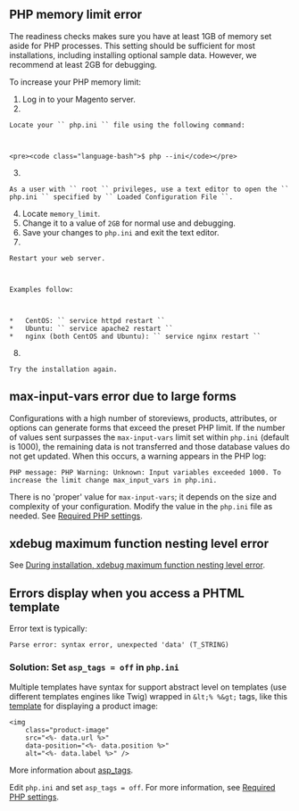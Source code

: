 <h2 id="php-memory-limit-error-trouble-php-memory-">PHP memory limit error</h2>

The readiness checks makes sure you have at least 1GB of memory set aside for PHP processes. This setting should be sufficient for most installations, including installing optional sample data. However, we recommend at least 2GB for debugging.

To increase your PHP memory limit:

1.   Log in to your Magento server.
2.   
    
    Locate your `` php.ini `` file using the following command:
    
    
    
    <pre><code class="language-bash">$ php --ini</code></pre>
    
    
3.   
    
    As a user with `` root `` privileges, use a text editor to open the `` php.ini `` specified by `` Loaded Configuration File ``.
    
    
4.   Locate `` memory_limit ``.
5.   Change it to a value of `` 2GB `` for normal use and debugging.
6.   Save your changes to `` php.ini `` and exit the text editor.
7.   
    
    Restart your web server.
    
    
    
    Examples follow:
    
    
    
    *   CentOS: `` service httpd restart ``
    *   Ubuntu: `` service apache2 restart ``
    *   nginx (both CentOS and Ubuntu): `` service nginx restart ``
    
    
    
8.   
    
    Try the installation again.
    
    

<h2 id="max-input-vars-error-due-to-large-forms">max-input-vars error due to large forms</h2>

Configurations with a high number of storeviews, products, attributes, or options can generate forms that exceed the preset PHP limit. If the number of values sent surpasses the `` max-input-vars `` limit set within `` php.ini `` (default is 1000), the remaining data is not transferred and those database values do not get updated. When this occurs, a warning appears in the PHP log:

<pre><code class="language-terminal">PHP message: PHP Warning: Unknown: Input variables exceeded 1000. To increase the limit change max_input_vars in php.ini.</code></pre>

There is no 'proper' value for `` max-input-vars ``; it depends on the size and complexity of your configuration. Modify the value in the `` php.ini `` file as needed. See [Required PHP settings](https://devdocs.magento.com/guides/v2.3/install-gde/prereq/php-settings.html).

<h2 id="xdebug-maximum-function-nesting-level-error-trouble-php-xdebug-">xdebug maximum function nesting level error</h2>

See [During installation, xdebug maximum function nesting level error](https://support.magento.com/hc/en-us/articles/360034238512).

<h2 id="errors-display-when-you-access-a-phtml-template-trouble-php-asptags-">Errors display when you access a PHTML template</h2>

Error text is typically:

<pre><code class="language-terminal">Parse error: syntax error, unexpected 'data' (T_STRING)</code></pre>

<h3 id="solution-set-code-asp_tags-off-code-in-code-php-ini-code-">Solution: Set <code>asp_tags = off</code> in <code>php.ini</code>
</h3>

Multiple templates have syntax for support abstract level on templates (use different templates engines like Twig) wrapped in `` &lt;% %&gt; `` tags, like this [template](https://github.com/magento/magento2/blob/2.0/app/code/Magento/Catalog/view/adminhtml/templates/product/edit/base_image.phtml) for displaying a product image:

<pre><code class="language-php?start_inline=1">&lt;img
    class="product-image"
    src="&lt;%- data.url %&gt;"
    data-position="&lt;%- data.position %&gt;"
    alt="&lt;%- data.label %&gt;" /&gt;</code></pre>

More information about [asp\_tags](http://php.net/manual/en/ini.core.php#ini.asp-tags).

Edit `` php.ini `` and set `` asp_tags = off ``. For more information, see [Required PHP settings](https://devdocs.magento.com/guides/v2.3/install-gde/prereq/php-settings.html).